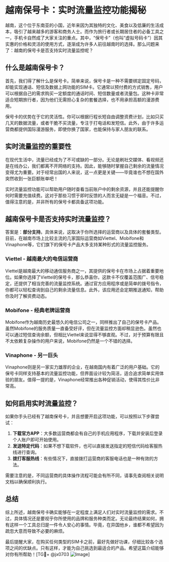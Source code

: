 # 越南保号卡：实时流量监控功能揭秘

越南，这个位于东南亚的小国，近年来因为其独特的文化、美食以及低廉的生活成本，吸引了越来越多的游客和商务人士。而作为旅行者或长期居住者的必备工具之一，手机卡自然成了大家关注的重点。其中，“保号卡”（也叫“虚拟号码卡”）因其实惠的价格和灵活的使用方式，逐渐成为许多人前往越南时的选择。那么问题来了：越南的保号卡是否支持实时流量监控呢？

## 什么是越南保号卡？

首先，我们得了解什么是保号卡。简单来说，保号卡是一种不需要绑定固定号码，却能实现通话、短信及数据上网功能的SIM卡。它通常以预付费的方式销售，用户可以根据自己的需求购买一定额度的通话时间、短信数量或者流量包。这种卡非常适合短期旅行者，因为他们无需担心复杂的套餐选择，也不用承担高额的漫游费用。

保号卡的优势在于它的灵活性。你可以根据行程长短自由调整资费计划，比如只买几天的数据流量，或者干脆不买流量，专注于打电话和发短信。此外，由于许多运营商都提供国际漫游服务，即使你换了国家，也能保持与家人朋友的联系。

## 实时流量监控的重要性

在现代生活中，流量已经成为了不可或缺的一部分。无论是刷社交媒体、看视频还是在线办公，我们都离不开网络的支持。因此，能够随时掌握自己剩余的流量情况变得尤为重要。对于经常出国的人来说，这一点更是关键——毕竟谁也不想在国外突然收到一张巨额账单吧！

实时流量监控功能可以帮助用户随时查看当前账户中的剩余资源，并且还能提醒你何时需要充值续费。这对于那些习惯于即时反馈的人而言无疑是一个福音。不过，值得注意的是，并非所有的保号卡都具备这项功能。

## 越南保号卡是否支持实时流量监控？

答案是：**部分支持**。具体来说，这取决于你所选择的运营商以及具体的套餐类型。目前，在越南市场上比较主流的几家国际运营商如Viettel、Mobifone和Vinaphone等，它们旗下的保号卡产品大多支持某种形式的流量监控服务。

### Viettel - 越南最大的电信运营商

Viettel是越南最大的移动通信服务商之一，其提供的保号卡在市场上占据着重要地位。如果你选择了Viettel的保号卡，那么恭喜你，这款卡不仅覆盖范围广、信号稳定，还提供了相当完善的流量监控系统。通过官方应用程序或是简单的拨号指令，你都可以轻松查询到自己的剩余流量信息。此外，该应用还会定期推送通知，帮助你及时了解资费动态。

### Mobifone - 经典老牌运营商

Mobifone作为越南历史最悠久的电信公司之一，同样推出了自己的保号卡产品。虽然Mobifone的服务质量一直备受好评，但在流量监控方面却稍显逊色。虽然也可以通过短信查询余额，但相比Viettel来说显得不够直观。不过，对于预算有限且不太依赖复杂操作的用户来说，Mobifone仍然是一个不错的选择。

### Vinaphone - 另一巨头

Vinaphone则是另一家实力雄厚的企业，在越南国内有着广泛的用户基础。它的保号卡同样支持基本的流量监控功能，但界面设计较为简洁，适合追求简单实用体验的朋友。值得一提的是，Vinaphone经常推出各种促销活动，使得其性价比非常高。

## 如何启用实时流量监控？

如果你手头已经有了越南保号卡，并且想要开启这项功能，可以按照以下步骤尝试：

1. **下载官方APP**：大多数运营商都会有自己的手机应用程序，下载并安装后登录个人账户即可开始使用。
2. **发送特定代码**：如果不想下载软件，也可以直接发送指定的短信代码给客服热线进行查询。
3. **拨打客服热线**：有些情况下，直接拨打运营商的客服电话也是一种有效的方法。

需要注意的是，不同运营商的具体操作流程可能会有所不同，请事先查阅相关说明文档以确保顺利执行。

## 总结

综上所述，越南保号卡确实能够在一定程度上满足人们对实时流量监控的需求。不过，具体情况还是要视乎你所使用的品牌和服务种类而定。无论最终结果如何，拥有这样一个工具总归是一件令人安心的事情。毕竟，在异国他乡，谁都不希望因为疏忽大意而导致不必要的麻烦。

最后提醒大家，在购买任何类型的SIM卡之前，最好先做好功课，仔细比较各个选项之间的优缺点。只有这样，才能为自己挑选到最适合的产品。希望这篇介绍能够对你有所帮助！[TG💪+ @jx0703 ![Image](https://github.com/user-attachments/assets/dbca1d08-cadb-493c-b0ec-ad6f7a83f270)]
